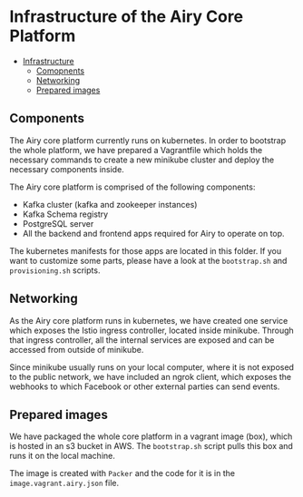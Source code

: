 # Infrastructure of the Airy Core Platform

- [Infrastructure](#infrastructure-of-the-airy-core-platform)
  - [Comopnents](#components)
  - [Networking](#networking)
  - [Prepared images](#prepared-images)


## Components

The Airy core platform currently runs on kubernetes. In order to bootstrap the whole platform, we have prepared a Vagrantfile which holds the necessary commands to create a new minikube cluster and deploy the necessary components inside.

The Airy core platform is comprised of the following components:
- Kafka cluster (kafka and zookeeper instances)
- Kafka Schema registry
- PostgreSQL server
- All the backend and frontend apps required for Airy to operate on top.

The kubernetes manifests for those apps are located in this folder. If you want to customize some parts, please have a look at the `bootstrap.sh` and `provisioning.sh` scripts.


## Networking

As the Airy core platform runs in kubernetes, we have created one service which exposes the Istio ingress controller, located inside minikube. Through that ingress controller, all the internal services are exposed and can be accessed from outside of minikube.

Since minikube usually runs on your local computer, where it is not exposed to the public network, we have included an ngrok client, which exposes the webhooks to which Facebook or other external parties can send events.


## Prepared images

We have packaged the whole core platform in a vagrant image (box), which is hosted in an s3 bucket in AWS. The `bootstrap.sh` script pulls this box and runs it on the local machine.

The image is created with `Packer` and the code for it is in the `image.vagrant.airy.json` file.
